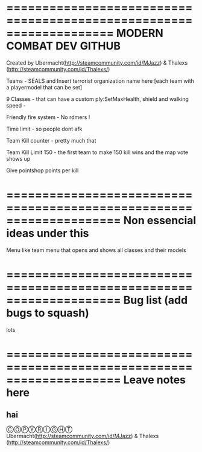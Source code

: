 ===================================================================
MODERN COMBAT DEV GITHUB
====================================================================

Created by Ubermacht(http://steamcommunity.com/id/MJazz) 
& 
Thalexs (http://steamcommunity.com/id/Thalexs/)

 
Teams - SEALS and Insert terrorist organization name here
[each team with a playermodel that can be set]
 
9 Classes - that can have a custom ply:SetMaxHealth, shield and walking speed -
 
Friendly fire system - No rdmers !
 
Time limit - so people dont afk
 
Team Kill counter - pretty much that
 
Team Kill Limit 150 - the first team to make 150 kill wins and the map vote shows up
 
Give pointshop points per kill
 
====================================================================
Non essencial ideas under this
====================================================================

Menu like team menu that opens and shows all classes and their models

====================================================================
Bug list (add bugs to squash)
====================================================================

lots

====================================================================
Leave notes here
====================================================================

  hai
-----------------------------------------
ⒸⓄⓅⓎⓇⒾⒼⒽⓉ
Ubermacht(http://steamcommunity.com/id/MJazz) 
& 
Thalexs (http://steamcommunity.com/id/Thalexs/)
